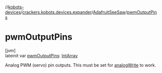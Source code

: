//[kobots-devices](../../../index.md)/[crackers.kobots.devices.expander](../index.md)/[AdafruitSeeSaw](index.md)/[pwmOutputPins](pwm-output-pins.md)

# pwmOutputPins

[jvm]\
lateinit var [pwmOutputPins](pwm-output-pins.md): [IntArray](https://kotlinlang.org/api/latest/jvm/stdlib/kotlin/-int-array/index.html)

Analog PWM (servo) pin outputs. This must be set for [analogWrite](analog-write.md) to work.
